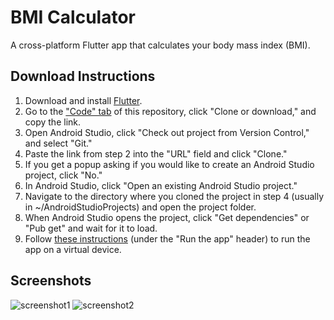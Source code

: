 # BMI Calculator
A cross-platform Flutter app that calculates your body mass index (BMI).

## Download Instructions
1. Download and install [Flutter](http://flutter.dev/).
2. Go to the ["Code" tab](https://github.com/R-Taneja/flutter-bmi) of this repository, click "Clone or download," and copy the link.
3. Open Android Studio, click "Check out project from Version Control," and select "Git."
4. Paste the link from step 2 into the "URL" field and click "Clone."
5. If you get a popup asking if you would like to create an Android Studio project, click "No."
6. In Android Studio, click "Open an existing Android Studio project."
7. Navigate to the directory where you cloned the project in step 4 (usually in ~/AndroidStudioProjects) and open the project folder.
8. When Android Studio opens the project, click "Get dependencies" or "Pub get" and wait for it to load.
9. Follow [these instructions](https://flutter.dev/docs/get-started/test-drive) (under the "Run the app" header) to run the app on a virtual device.

## Screenshots
![screenshot1](https://user-images.githubusercontent.com/47066511/79081422-3c5b5a00-7ceb-11ea-86b1-94c56c4a4f16.png)
![screenshot2](https://user-images.githubusercontent.com/47066511/79081426-3e251d80-7ceb-11ea-8845-d504925d83ba.png)


